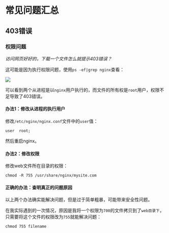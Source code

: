 # 常见问题汇总
## 403错误

### 权限问题

*访问网页好好的，下载一个文件怎么就提示403错误？*

这可能是因为执行权限问题，使用`ps -ef|grep nginx`查看：

![](Pasted%20image%2020231110195336.png)

可以看到两个从进程是以`nginx`用户执行的，而文件的所有权是`root`用户，权限不足导致了403错误。

#### 办法1：修改从进程的执行用户

修改`/etc/nginx/nginx.conf`文件中的`user`值：

```
user  root;
```

然后重启nginx。
#### 办法2：修改权限

修改web文件所在目录的权限：

```
chmod -R 755 /usr/share/nginx/mysite.com
```

#### 正确的办法：查明真正的问题原因

以上两个办法确实能解决问题，但是过于简单粗暴，可能带来安全性问题。

在我实际遇到的一次情况，原因是我将一个权限为`700`的文件拷贝到了`web目录下`，只需要将这个文件的权限改为`755`就能解决问题：

```
chmod 755 filename
```
